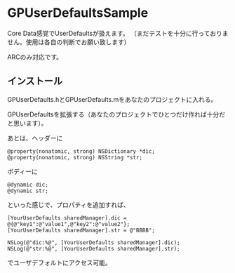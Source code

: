 GPUserDefaultsSample
====================
Core Data感覚でUserDefaultsが扱えます。
（まだテストを十分に行っておりません。使用は各自の判断でお願い致します）

ARCのみ対応です。


インストール
-----
GPUserDefaults.hとGPUserDefaults.mをあなたのプロジェクトに入れる。

GPUserDefaultsを拡張する（あなたのプロジェクトでひとつだけ作れば十分だと思います）。

あとは、ヘッダーに
```
@property(nonatomic, strong) NSDictionary *dic;
@property(nonatomic, strong) NSString *str;
```

ボディーに
```
@dynamic dic;
@dynamic str;
```
といった感じで、プロパティを追加すれば、
```
[YourUserDefaults sharedManager].dic = @{@"key1":@"value1",@"key2":@"value2"};
[YourUserDefaults sharedManager].str = @"BBBB";
    
NSLog(@"dic:%@", [YourUserDefaults sharedManager].dic);
NSLog(@"str:%@", [YourUserDefaults sharedManager].str);
```
でユーザデフォルトにアクセス可能。
